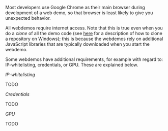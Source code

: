 

Most developers use Google Chrome as their main browser during development of a web demo, so that browser is least likely to give you unexpected behavior.

All webdemos require internet access. Note that this is true even when you do a _clone_ of all the demo code (see [here](./installing-github-desktop-on-windows.md) for a description of how to clone a repository on Windows); this is because the webdemos rely on additional JavaScript libraries that are typically downloaded when you start the webdemo.

Some webdemos have additional requirements, for example with regard to: IP-whitelisting, credentials, or GPU. These are explained below.


_IP-whitelisting_

TODO

_Credentials_

TODO

_GPU_

TODO


